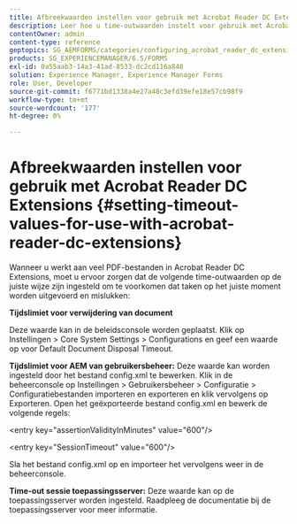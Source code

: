 ```yaml
---
title: Afbreekwaarden instellen voor gebruik met Acrobat Reader DC Extensions
description: Leer hoe u time-outwaarden instelt voor gebruik met Acrobat Reader DC Extensions.
contentOwner: admin
content-type: reference
geptopics: SG_AEMFORMS/categories/configuring_acrobat_reader_dc_extensions
products: SG_EXPERIENCEMANAGER/6.5/FORMS
exl-id: 0a55aab3-14a3-41ad-8533-dc2cd116a848
solution: Experience Manager, Experience Manager Forms
role: User, Developer
source-git-commit: f6771bd1338a4e27a48c3efd39efe18e57cb98f9
workflow-type: tm+mt
source-wordcount: '177'
ht-degree: 0%

---
```


# Afbreekwaarden instellen voor gebruik met Acrobat Reader DC Extensions  {#setting-timeout-values-for-use-with-acrobat-reader-dc-extensions}

Wanneer u werkt aan veel PDF-bestanden in Acrobat Reader DC Extensions, moet u ervoor zorgen dat de volgende time-outwaarden op de juiste wijze zijn ingesteld om te voorkomen dat taken op het juiste moment worden uitgevoerd en mislukken:

**Tijdslimiet voor verwijdering van document**

Deze waarde kan in de beleidsconsole worden geplaatst. Klik op Instellingen > Core System Settings > Configurations en geef een waarde op voor Default Document Disposal Timeout.

**Tijdslimiet voor AEM van gebruikersbeheer:** Deze waarde kan worden ingesteld door het bestand config.xml te bewerken. Klik in de beheerconsole op Instellingen > Gebruikersbeheer > Configuratie > Configuratiebestanden importeren en exporteren en klik vervolgens op Exporteren. Open het geëxporteerde bestand config.xml en bewerk de volgende regels:

&lt;entry key=&quot;assertionValidityInMinutes&quot; value=&quot;600&quot;/>

&lt;entry key=&quot;SessionTimeout&quot; value=&quot;600&quot;/>

Sla het bestand config.xml op en importeer het vervolgens weer in de beheerconsole.

**Time-out sessie toepassingsserver:** Deze waarde kan op de toepassingsserver worden ingesteld. Raadpleeg de documentatie bij de toepassingsserver voor meer informatie.
